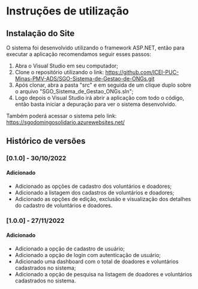 # Instruções de utilização

## Instalação do Site

O sistema foi desenvolvido utilizando o framework ASP.NET, então para executar a aplicação recomendamos seguir esses passos:
1) Abra o Visual Studio em seu computador;
2) Clone o repositório utilizando o link: https://github.com/ICEI-PUC-Minas-PMV-ADS/SGO-Sistema-de-Gestao-de-ONGs.git
3) Após clonar, abra a pasta "src" e em seguida de um clique duplo sobre o arquivo "SGO_Sistema_de_Gestao_ONGs.sln";
4) Logo depois o Visual Studio irá abrir a aplicação com todo o código, então basta iniciar a depuração para ver o sistema desenvolvido.

Também poderá acessar o sistema pelo link: https://sgodomingosolidario.azurewebsites.net/

## Histórico de versões

### [0.1.0] - 30/10/2022
#### Adicionado
- Adicionado as opções de cadastro dos voluntários e doadores;
- Adicionado a listagem dos cadastros de voluntários e doadores;
- Adicionado as opções de edição, exclusão e visualização dos detalhes do cadastro de voluntários e doadores.

### [1.0.0] - 27/11/2022
#### Adicionado
- Adicionado a opção de cadastro de usuário;
- Adicionado a opção de login com autenticação de usuário;
- Adicionado uma dashboard com o total de doadores e voluntários cadastrados no sistema;
- Adicionado a opção de pesquisa na listagem de doadores e voluntários cadastrados no sistema.
